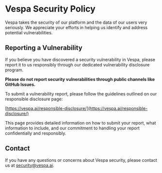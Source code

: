 # Vespa Security Policy

Vespa takes the security of our platform and the data of our users very seriously. We appreciate your efforts in helping us identify and address potential vulnerabilities.

## Reporting a Vulnerability

If you believe you have discovered a security vulnerability in Vespa, please report it to us responsibly through our dedicated vulnerability disclosure program. 

**Please do not report security vulnerabilities through public channels like GitHub Issues.**

To submit a vulnerability report, please follow the guidelines outlined on our responsible disclosure page:

[https://vespa.ai/responsible-disclosure/](https://vespa.ai/responsible-disclosure/)

This page provides detailed information on how to submit your report, what information to include, and our commitment to handling your report confidentially and responsibly.

## Contact

If you have any questions or concerns about Vespa security, please contact us at [security@vespa.ai](mailto:security@vespa.ai).
